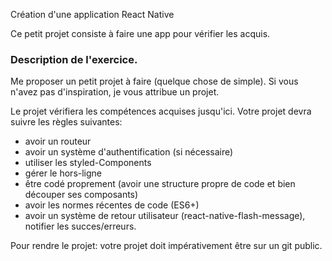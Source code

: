 Création d'une application React Native

Ce petit projet consiste à faire une app pour vérifier les acquis.

### Description de l'exercice.

Me proposer un petit projet à faire (quelque chose de simple). Si vous n'avez pas d'inspiration, je vous attribue un projet.

Le projet vérifiera les compétences acquises jusqu'ici.
Votre projet devra suivre les règles suivantes:

- avoir un routeur
- avoir un système d'authentification (si nécessaire)
- utiliser les styled-Components
- gérer le hors-ligne
- être codé proprement (avoir une structure propre de code et bien découper ses composants)
- avoir les normes récentes de code (ES6+)
- avoir un système de retour utilisateur (react-native-flash-message), notifier les succes/erreurs.

Pour rendre le projet: votre projet doit impérativement être sur un git public.
